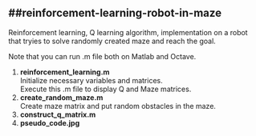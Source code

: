 ##reinforcement-learning-robot-in-maze
------------------------------------------------------------
Reinforcement learning, Q learning algorithm, implementation on a 
robot that tryies to solve randomly created maze and reach the goal.

Note that you can run .m file both on Matlab and Octave.

1. **reinforcement_learning.m**  
     Initialize necessary variables and matrices.   
     Execute this .m file to display Q and Maze matrices.
2. **create_random_maze.m**    
     Create maze matrix and put random obstacles in the maze.
3. **construct_q_matrix.m**       	
4. **pseudo_code.jpg**  
  
